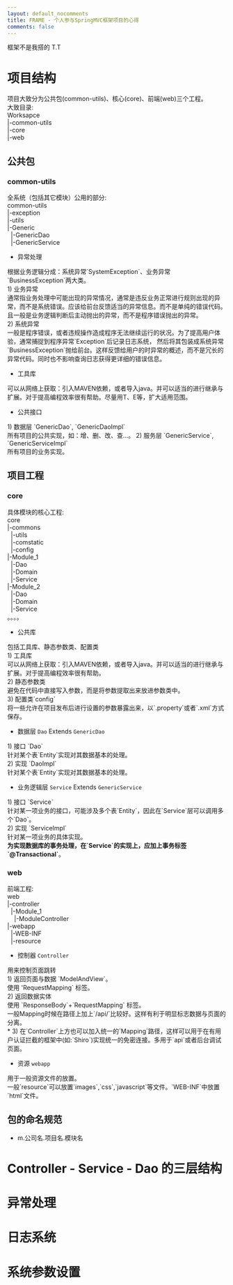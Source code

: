 ```yaml
---
layout: default_nocomments
title: FRAME - 个人参与SpringMVC框架项目的心得
comments: false
---
```



框架不是我搭的 T.T

# 项目结构

项目大致分为公共包(common-utils)、核心(core)、前端(web)三个工程。<br>
大致目录:<br>
Worksapce<br>
 |-common-utils<br>
 |-core<br>
 |-web<br>


## 公共包

### common-utils
全系统（包括其它模块）公用的部分:<br>
common-utils<br>
 |-exception<br>
 |-utils<br>
 |-Generic<br>
 &nbsp;&nbsp;|-GenericDao<br>
 &nbsp;&nbsp;|-GenericService<br>


* 异常处理
<p>
	根据业务逻辑分成：系统异常`SystemException`、业务异常`BusinessException`两大类。<br>
	1) 业务异常<br>
		通常指业务处理中可能出现的异常情况，通常是违反业务正常进行规则出现的异常，而不是系统错误。应该给前台反馈适当的异常信息。而不是单纯的错误代码。
		且一般是业务逻辑判断后主动抛出的异常，而不是程序错误抛出的异常。<br>
	2) 系统异常<br>
		一般是程序错误，或者违规操作造成程序无法继续运行的状况。为了提高用户体验，通常捕捉到程序异常`Exception`后记录日志系统，
		然后将其包装成系统异常`BusinessException`抛给前台。这样反馈给用户的时异常的概述，而不是冗长的异常代码。同时也不影响查询日志获得更详细的错误信息。
</p>


* 工具库
<p>
	可以从网络上获取：引入MAVEN依赖，或者导入java。并可以适当的进行继承与扩展。对于提高编程效率很有帮助。尽量用T、E等，扩大适用范围。
</p>

* 公共接口
<p>
	1) 数据层 `GenericDao`, `GenericDaoImpl`<br>
		所有项目的公共实现，如：增、删、改、查...。
	2) 服务层 `GenericService`, `GenericServiceImpl`<br>
		所有项目的业务实现。
</p>

## 项目工程

### core
具体模块的核心工程:<br>
core<br>
 |-commons<br>
 &nbsp;&nbsp;|-utils<br>
 &nbsp;&nbsp;|-comstatic<br>
 &nbsp;&nbsp;|-config<br>
 |-Module_1<br>
 &nbsp;&nbsp;|-Dao<br>
 &nbsp;&nbsp;|-Domain<br>
 &nbsp;&nbsp;|-Service<br>
 |-Module_2<br>
 &nbsp;&nbsp;|-Dao<br>
 &nbsp;&nbsp;|-Domain<br>
 &nbsp;&nbsp;|-Service<br>
 。。。。<br>

* 公共库
<p>
	包括工具库、静态参数类、配置类<br>
	1) 工具库<br>
		可以从网络上获取：引入MAVEN依赖，或者导入java。并可以适当的进行继承与扩展。对于提高编程效率很有帮助。<br>
	2) 静态参数类<br>
		避免在代码中直接写入参数，而是将参数提取出来放进参数类中。<br>
	3) 配置类`config`<br>
		将一些允许在项目发布后进行设置的参数暴露出来，以`.property`或者`.xml`方式保存。
</p>

* 数据层 `Dao` Extends `GenericDao`
<p>
	1) 接口 `Dao`<br>
		针对某个表`Entity`实现对其数据基本的处理。<br>
	2) 实现 `DaoImpl`<br>
		针对某个表`Entity`实现对其数据基本的处理。
</p>

* 业务逻辑层 `Service` Extends `GenericService`
<p>
	1) 接口 `Service`<br>
		针对某一项业务的接口，可能涉及多个表`Entity`，因此在`Service`层可以调用多个`Dao`。<br>
	2) 实现 `ServiceImpl`<br> 
		针对某一项业务的具体实现。<br>	
		<strong>为实现数据库的事务处理，在`Service`的实现上，应加上事务标签`@Transactional`</strong>。
</p>



### web
前端工程:<br>
web<br>
|-controller<br>
&nbsp;&nbsp;|-Module_1<br>
&nbsp;&nbsp;&nbsp;&nbsp;|-ModuleController<br>
|-webapp<br>
&nbsp;&nbsp;|-WEB-INF<br>
&nbsp;&nbsp;|-resource<br>


* 控制器 `Controller`
<p>
用来控制页面跳转<br>
	1) 返回页面与数据 `ModelAndView`。<br>
	使用 'RequestMapping` 标签。<br>
	2) 返回数据实体<br>
	使用 `ResponseBody`+`RequestMapping` 标签。<br>
	一般Mapping时候在路径上加上`/api/`比较好。这样有利于明显标志数据与页面的分离。 <br>
	* 3) 在`Controller`上方也可以加入统一的`Mapping`路径，这样可以用于在有用户认证拦截的框架中(如:`Shiro`)实现统一的免密连接。多用于`api`或者后台调试页面。 
</p>

* 资源 `webapp`
<p>
	用于一般资源文件的放置。<br>
	一般`resource`可以放置`images`,`css`,`javascript`等文件。`WEB-INF`中放置`html`文件。
</p>

## 包的命名规范

* m.公司名.项目名.模块名

# Controller - Service - Dao 的三层结构

# 异常处理

# 日志系统

# 系统参数设置


